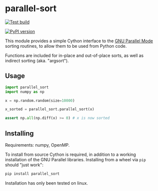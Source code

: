 # parallel-sort

[![Test build](https://github.com/calvin-sykes/cython_parallel_sort/actions/workflows/python-package.yml/badge.svg)](https://github.com/calvin-sykes/cython_parallel_sort/actions/workflows/python-package.yml)

[![PyPI version](https://badge.fury.io/py/parallel-sort.svg)](https://badge.fury.io/py/parallel-sort)

This module provides a simple Cython interface to the [GNU Parallel Mode](https://gcc.gnu.org/onlinedocs/libstdc++/manual/parallel_mode.html) sorting routines, to allow them to be used from Python code.

Functions are included for in-place and out-of-place sorts, as well as indirect sorting (aka. "argsort").

## Usage

````python
import parallel_sort
import numpy as np

x = np.random.random(size=10000)

x_sorted = parallel_sort.parallel_sort(x)

assert np.all(np.diff(x) >= 0) # x is now sorted
````

## Installing

Requirements: numpy, OpenMP.

To install from source Cython is required, in addition to a working installation of the GNU Parallel libraries.
Installing from a wheel via `pip` should "just work":

````bash
pip install parallel_sort
````

Installation has only been tested on linux.